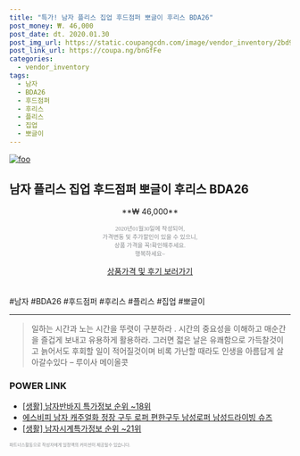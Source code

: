 ```yaml
--- 
title: "특가! 남자 플리스 집업 후드점퍼 뽀글이 후리스 BDA26" 
post_money: ₩. 46,000 
post_date: dt. 2020.01.30 
post_img_url: https://static.coupangcdn.com/image/vendor_inventory/2bd9/46980d0da89973a277e18f37214d4a02951ef9413a6ea983740fa4586b0f.jpg 
post_link_url: https://coupa.ng/bnGfFe 
categories: 
  - vendor_inventory 
tags: 
  - 남자 
  - BDA26 
  - 후드점퍼 
  - 후리스 
  - 플리스 
  - 집업 
  - 뽀글이 
--- 
```

[![foo](https://static.coupangcdn.com/image/vendor_inventory/2bd9/46980d0da89973a277e18f37214d4a02951ef9413a6ea983740fa4586b0f.jpg)](https://coupa.ng/bnGfFe) 

## 남자 플리스 집업 후드점퍼 뽀글이 후리스 BDA26 
<p style="text-align: center;">**₩ 46,000**</p> 
<p style="text-align: center;"><span style="color: #898c8f; font-family: Georgia,Times,serif; font-size: 0.75em;">2020년01월30일에 작성되어, <br>가격변동 및 추가할인이 있을 수 있으니,<br> 상품 가격을 꼭!확인해주세요.<br>행복하세요~</span> 
</p>	 
<div markdown="0" style="text-align: center;"><a href="https://coupa.ng/bnGfFe" class="btn btn--success">상품가격 및 후기 보러가기</a></div> 
<br><br> 
  #남자 #BDA26 #후드점퍼 #후리스 #플리스 #집업 #뽀글이 
<hr> 

> 일하는 시간과 노는 시간을 뚜렷이 구분하라 . 시간의 중요성을 이해하고 매순간을 즐겁게 보내고 유용하게 활용하라. 그러면 젋은 날은 유쾌함으로 가득찰것이고 늙어서도 후회할 일이 적어질것이며 비록 가난할 때라도 인생을 아름답게 살아갈수있다  – 루이사 메이올콧 


### POWER LINK

* <a href="https://blog.naver.com/sakai111/221777731064" target="_blank"> [생활] 남자반바지 특가정보 순위 ~18위</a>
* <a href="https://blog.naver.com/sakai111/221780916164" target="_blank">에스비피 남자 캐주얼화 정장 구두 로퍼 편한구두 남성로퍼 남성드라이빙 슈즈</a>
* <a href="https://blog.naver.com/sakai111/221772697603" target="_blank"> [생활] 남자시계특가정보 순위 ~21위</a>

<span style="color: #898c8f; font-family: Georgia,Times,serif; font-size: 0.55em;">파트너스활동으로 작성자에게 일정액의 커미션이 제공될수 있습니다.</span> 
